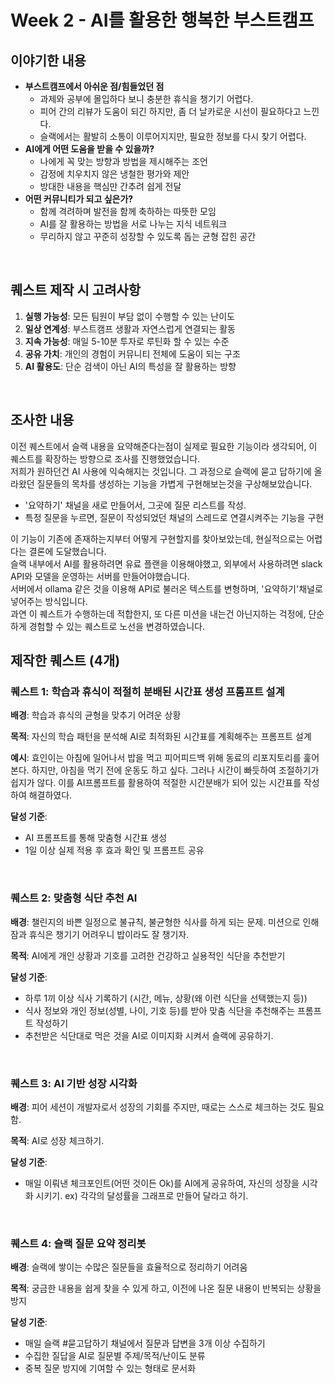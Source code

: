 # Week 2 - AI를 활용한 행복한 부스트캠프

## 이야기한 내용

- **부스트캠프에서 아쉬운 점/힘들었던 점**
  - 과제와 공부에 몰입하다 보니 충분한 휴식을 챙기기 어렵다.
  - 피어 간의 리뷰가 도움이 되긴 하지만, 좀 더 날카로운 시선이 필요하다고 느낀다.
  - 슬랙에서는 활발히 소통이 이루어지지만, 필요한 정보를 다시 찾기 어렵다.
- **AI에게 어떤 도움을 받을 수 있을까?**
  - 나에게 꼭 맞는 방향과 방법을 제시해주는 조언
  - 감정에 치우치지 않은 냉철한 평가와 제안
  - 방대한 내용을 핵심만 간추려 쉽게 전달
- **어떤 커뮤니티가 되고 싶은가?**
  - 함께 격려하며 발전을 함께 축하하는 따뜻한 모임
  - AI를 잘 활용하는 방법을 서로 나누는 지식 네트워크
  - 무리하지 않고 꾸준히 성장할 수 있도록 돕는 균형 잡힌 공간

<br/>

## 퀘스트 제작 시 고려사항

1. **실행 가능성**: 모든 팀원이 부담 없이 수행할 수 있는 난이도
2. **일상 연계성**: 부스트캠프 생활과 자연스럽게 연결되는 활동
3. **지속 가능성**: 매일 5-10분 투자로 루틴화 할 수 있는 수준
4. **공유 가치**: 개인의 경험이 커뮤니티 전체에 도움이 되는 구조
5. **AI 활용도**: 단순 검색이 아닌 AI의 특성을 잘 활용하는 방향

<br/>

## 조사한 내용
이전 퀘스트에서 슬랙 내용을 요약해준다는점이 실제로 필요한 기능이라 생각되어, 이 퀘스트를 확장하는 방향으로 조사를 진행했었습니다.    
저희가 원하던건 AI 사용에 익숙해지는 것입니다. 그 과정으로 슬랙에 묻고 답하기에 올라왔던 질문들의 목차를 생성하는 기능을 가볍게 구현해보는것을 구상해보았습니다.    

- '요약하기' 채널을 새로 만들어서, 그곳에 질문 리스트를 작성.
- 특정 질문을 누르면, 질문이 작성되었던 채널의 스레드로 연결시켜주는 기능을 구현


이 기능이 기존에 존재하는지부터 어떻게 구현할지를 찾아보았는데, 현실적으로는 어렵다는 결론에 도달했습니다.    
슬랙 내부에서 AI를 활용하려면 유료 플랜을 이용해야했고, 외부에서 사용하려면 slack API와 모델을 운영하는 서버를 만들어야했습니다.   
서버에서 ollama 같은 것을 이용해 API로 불러온 텍스트를 변형하며, '요약하기'채널로 넣어주는 방식입니다.   
과연 이 퀘스트가 수행하는데 적합한지, 또 다른 미션을 내는건 아닌지하는 걱정에, 단순하게 경험할 수 있는 퀘스트로 노선을 변경하였습니다.

## 제작한 퀘스트 (4개)

### 퀘스트 1: 학습과 휴식이 적절히 분배된 시간표 생성 프롬프트 설계

**배경**: 학습과 휴식의 균형을 맞추기 어려운 상황

**목적**: 자신의 학습 패턴을 분석해 AI로 최적화된 시간표를 계획해주는 프롬프트 설계

**예시**:
효인이는 아침에 일어나서 밥을 먹고 피어피드백 위해 동료의 리포지토리를 훑어본다.
하지만, 아침을 먹기 전에 운동도 하고 싶다. 그러나 시간이 빠듯하여 조절하기가 쉽지가 않다.
이를 AI프롬프트를 활용하여 적절한 시간분배가 되어 있는 시간표를 작성하여 해결하였다.

**달성 기준**:

- AI 프롬프트를 통해 맞춤형 시간표 생성
- 1일 이상 실제 적용 후 효과 확인 및 프롬프트 공유

<br/>

### 퀘스트 2: 맞춤형 식단 추천 AI

**배경**: 챌린지의 바쁜 일정으로 불규칙, 불균형한 식사를 하게 되는 문제. 미션으로 인해 잠과 휴식은 챙기기 어려우니 밥이라도 잘 챙기자.

**목적**: AI에게 개인 상황과 기호를 고려한 건강하고 실용적인 식단을 추천받기

**달성 기준**:

- 하루 1끼 이상 식사 기록하기 (시간, 메뉴, 상황(왜 이런 식단을 선택했는지 등))
- 식사 정보와 개인 정보(성별, 나이, 기호 등)를 받아 맞춤 식단을 추천해주는 프롬프트 작성하기
- 추천받은 식단대로 먹은 것을 AI로 이미지화 시켜서 슬랙에 공유하기.

<br/>

### 퀘스트 3: AI 기반 성장 시각화

**배경**: 피어 세션이 개발자로서 성장의 기회를 주지만, 때로는 스스로 체크하는 것도 필요함.

**목적**: AI로 성장 체크하기.

**달성 기준**:

- 매일 이뤄낸 체크포인트(어떤 것이든 Ok)를 AI에게 공유하여, 자신의 성장을 시각화 시키기.
  ex) 각각의 달성률을 그래프로 만들어 달라고 하기.

<br/>

### 퀘스트 4: 슬랙 질문 요약 정리봇

**배경**: 슬랙에 쌓이는 수많은 질문들을 효율적으로 정리하기 어려움

**목적**: 궁금한 내용을 쉽게 찾을 수 있게 하고, 이전에 나온 질문 내용이 반복되는 상황을 방지

**달성 기준**:

- 매일 슬랙 #묻고답하기 채널에서 질문과 답변을 3개 이상 수집하기
- 수집한 질답을 AI로 질문별 주제/목적/난이도 분류
- 중복 질문 방지에 기여할 수 있는 형태로 문서화
